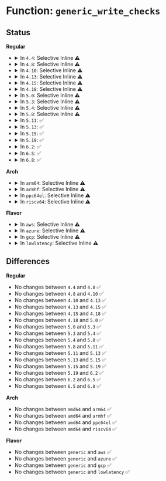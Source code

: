 # Function: <code>generic_write_checks</code>

## Status
<b>Regular</b>
<ul>
<li>
<details>
<summary>In <code>4.4</code>: Selective Inline ⚠️</summary>

```c
ssize_t generic_write_checks(struct kiocb *iocb, struct iov_iter *from);
```

**Collision:** Unique Global

**Inline:** Selective

**Transformation:** False

**Instances:**

```
In mm/filemap.c (ffffffff8118d730)
Location: mm/filemap.c:2328
Inline: True
Inline callers:
  - mm/filemap.c:generic_file_write_iter
Direct callers:
  - fs/ext4/file.c:ext4_file_write_iter
  - fs/ext4/file.c:ext4_file_write_iter
  - fs/fuse/file.c:fuse_direct_write_iter
  - fs/fuse/file.c:fuse_file_write_iter
```
**Symbols:**

```
ffffffff8118d730-ffffffff8118d818: generic_write_checks (STB_GLOBAL)
```
</details>
</li>
<li>
<details>
<summary>In <code>4.8</code>: Selective Inline ⚠️</summary>

```c
ssize_t generic_write_checks(struct kiocb *iocb, struct iov_iter *from);
```

**Collision:** Unique Global

**Inline:** Selective

**Transformation:** False

**Instances:**

```
In mm/filemap.c (ffffffff811a29e2)
Location: mm/filemap.c:2505
Inline: True
Inline callers:
  - mm/filemap.c:generic_file_write_iter
Direct callers:
  - fs/ext4/file.c:ext4_file_write_iter
  - fs/fuse/file.c:fuse_direct_write_iter
  - fs/fuse/file.c:fuse_file_write_iter
```
**Symbols:**

```
ffffffff811a0340-ffffffff811a0428: generic_write_checks (STB_GLOBAL)
```
</details>
</li>
<li>
<details>
<summary>In <code>4.10</code>: Selective Inline ⚠️</summary>

```c
ssize_t generic_write_checks(struct kiocb *iocb, struct iov_iter *from);
```

**Collision:** Unique Global

**Inline:** Selective

**Transformation:** False

**Instances:**

```
In mm/filemap.c (ffffffff811b2822)
Location: mm/filemap.c:2621
Inline: True
Inline callers:
  - mm/filemap.c:generic_file_write_iter
Direct callers:
  - fs/ext4/file.c:ext4_write_checks
  - fs/fuse/file.c:fuse_direct_write_iter
  - fs/fuse/file.c:fuse_file_write_iter
```
**Symbols:**

```
ffffffff811af750-ffffffff811af838: generic_write_checks (STB_GLOBAL)
```
</details>
</li>
<li>
<details>
<summary>In <code>4.13</code>: Selective Inline ⚠️</summary>

```c
ssize_t generic_write_checks(struct kiocb *iocb, struct iov_iter *from);
```

**Collision:** Unique Global

**Inline:** Selective

**Transformation:** False

**Instances:**

```
In mm/filemap.c (ffffffff811b9492)
Location: mm/filemap.c:2755
Inline: True
Inline callers:
  - mm/filemap.c:generic_file_write_iter
Direct callers:
  - fs/ext4/file.c:ext4_write_checks
  - fs/fuse/file.c:fuse_direct_write_iter
  - fs/fuse/file.c:fuse_file_write_iter
```
**Symbols:**

```
ffffffff811b6630-ffffffff811b6730: generic_write_checks (STB_GLOBAL)
```
</details>
</li>
<li>
<details>
<summary>In <code>4.15</code>: Selective Inline ⚠️</summary>

```c
ssize_t generic_write_checks(struct kiocb *iocb, struct iov_iter *from);
```

**Collision:** Unique Global

**Inline:** Selective

**Transformation:** False

**Instances:**

```
In mm/filemap.c (ffffffff811cf912)
Location: mm/filemap.c:2925
Inline: True
Inline callers:
  - mm/filemap.c:generic_file_write_iter
Direct callers:
  - fs/ext4/file.c:ext4_write_checks
  - fs/fuse/file.c:fuse_direct_write_iter
  - fs/fuse/file.c:fuse_file_write_iter
```
**Symbols:**

```
ffffffff811ca9b0-ffffffff811caab1: generic_write_checks (STB_GLOBAL)
```
</details>
</li>
<li>
<details>
<summary>In <code>4.18</code>: Selective Inline ⚠️</summary>

```c
ssize_t generic_write_checks(struct kiocb *iocb, struct iov_iter *from);
```

**Collision:** Unique Global

**Inline:** Selective

**Transformation:** False

**Instances:**

```
In mm/filemap.c (ffffffff811f0a42)
Location: mm/filemap.c:2925
Inline: True
Inline callers:
  - mm/filemap.c:generic_file_write_iter
Direct callers:
  - fs/ext4/file.c:ext4_write_checks
  - fs/fuse/file.c:fuse_direct_write_iter
  - fs/fuse/file.c:fuse_file_write_iter
```
**Symbols:**

```
ffffffff811eba00-ffffffff811ebb0b: generic_write_checks (STB_GLOBAL)
```
</details>
</li>
<li>
<details>
<summary>In <code>5.0</code>: Selective Inline ⚠️</summary>

```c
ssize_t generic_write_checks(struct kiocb *iocb, struct iov_iter *from);
```

**Collision:** Unique Global

**Inline:** Selective

**Transformation:** False

**Instances:**

```
In mm/filemap.c (ffffffff81201257)
Location: mm/filemap.c:2938
Inline: True
Inline callers:
  - mm/filemap.c:generic_file_write_iter
Direct callers:
  - fs/ext4/file.c:ext4_write_checks
  - fs/fuse/file.c:fuse_direct_write_iter
  - fs/fuse/file.c:fuse_file_write_iter
```
**Symbols:**

```
ffffffff811fc610-ffffffff811fc6b6: generic_write_checks (STB_GLOBAL)
```
</details>
</li>
<li>
<details>
<summary>In <code>5.3</code>: Selective Inline ⚠️</summary>

```c
ssize_t generic_write_checks(struct kiocb *iocb, struct iov_iter *from);
```

**Collision:** Unique Global

**Inline:** Selective

**Transformation:** False

**Instances:**

```
In mm/filemap.c (ffffffff81218e48)
Location: mm/filemap.c:2984
Inline: True
Inline callers:
  - mm/filemap.c:generic_file_write_iter
Direct callers:
  - fs/ext4/file.c:ext4_write_checks
  - fs/fuse/file.c:fuse_file_write_iter
  - fs/fuse/file.c:fuse_file_write_iter
```
**Symbols:**

```
ffffffff81213d60-ffffffff81213e11: generic_write_checks (STB_GLOBAL)
```
</details>
</li>
<li>
<details>
<summary>In <code>5.4</code>: Selective Inline ⚠️</summary>

```c
ssize_t generic_write_checks(struct kiocb *iocb, struct iov_iter *from);
```

**Collision:** Unique Global

**Inline:** Selective

**Transformation:** False

**Instances:**

```
In mm/filemap.c (ffffffff812266f5)
Location: mm/filemap.c:2938
Inline: True
Inline callers:
  - mm/filemap.c:generic_file_write_iter
Direct callers:
  - fs/ext4/file.c:ext4_write_checks
  - fs/fuse/file.c:fuse_file_write_iter
  - fs/fuse/file.c:fuse_file_write_iter
```
**Symbols:**

```
ffffffff81221560-ffffffff81221626: generic_write_checks (STB_GLOBAL)
```
</details>
</li>
<li>
<details>
<summary>In <code>5.8</code>: Selective Inline ⚠️</summary>

```c
ssize_t generic_write_checks(struct kiocb *iocb, struct iov_iter *from);
```

**Collision:** Unique Global

**Inline:** Selective

**Transformation:** False

**Instances:**

```
In mm/filemap.c (ffffffff81251693)
Location: mm/filemap.c:2947
Inline: True
Inline callers:
  - mm/filemap.c:generic_file_write_iter
Direct callers:
  - fs/ext4/file.c:ext4_generic_write_checks
  - fs/fuse/file.c:fuse_direct_write_iter
  - fs/fuse/file.c:fuse_cache_write_iter
```
**Symbols:**

```
ffffffff8124e1f0-ffffffff8124e2a6: generic_write_checks (STB_GLOBAL)
```
</details>
</li>
<li>
<details>
<summary>In <code>5.11</code>: ✅</summary>

```c
ssize_t generic_write_checks(struct kiocb *iocb, struct iov_iter *from);
```

**Collision:** Unique Global

**Inline:** No

**Transformation:** False

**Instances:**

```
In fs/read_write.c (ffffffff81320610)
Location: fs/read_write.c:1637
Inline: False
Direct callers:
  - mm/filemap.c:generic_file_write_iter
  - fs/ext4/file.c:ext4_generic_write_checks
  - fs/fuse/file.c:fuse_direct_write_iter
  - fs/fuse/file.c:fuse_cache_write_iter
  - fs/fuse/dax.c:fuse_dax_write_iter
```
**Symbols:**

```
ffffffff81320610-ffffffff813206c9: generic_write_checks (STB_GLOBAL)
```
</details>
</li>
<li>
<details>
<summary>In <code>5.13</code>: ✅</summary>

```c
ssize_t generic_write_checks(struct kiocb *iocb, struct iov_iter *from);
```

**Collision:** Unique Global

**Inline:** No

**Transformation:** False

**Instances:**

```
In fs/read_write.c (ffffffff81326750)
Location: fs/read_write.c:1642
Inline: False
Direct callers:
  - mm/filemap.c:generic_file_write_iter
  - fs/ext4/file.c:ext4_generic_write_checks
  - fs/fuse/file.c:fuse_file_write_iter
  - fs/fuse/file.c:fuse_cache_write_iter
  - fs/fuse/dax.c:fuse_dax_write_iter
```
**Symbols:**

```
ffffffff81326750-ffffffff81326809: generic_write_checks (STB_GLOBAL)
```
</details>
</li>
<li>
<details>
<summary>In <code>5.15</code>: ✅</summary>

```c
ssize_t generic_write_checks(struct kiocb *iocb, struct iov_iter *from);
```

**Collision:** Unique Global

**Inline:** No

**Transformation:** False

**Instances:**

```
In fs/read_write.c (ffffffff81373cf0)
Location: fs/read_write.c:1633
Inline: False
Direct callers:
  - mm/filemap.c:generic_file_write_iter
  - fs/ext4/file.c:ext4_generic_write_checks
  - fs/fuse/file.c:fuse_file_write_iter
  - fs/fuse/file.c:fuse_cache_write_iter
  - fs/fuse/dax.c:fuse_dax_write_iter
```
**Symbols:**

```
ffffffff81373cf0-ffffffff81373da9: generic_write_checks (STB_GLOBAL)
```
</details>
</li>
<li>
<details>
<summary>In <code>5.19</code>: ✅</summary>

```c
ssize_t generic_write_checks(struct kiocb *iocb, struct iov_iter *from);
```

**Collision:** Unique Global

**Inline:** No

**Transformation:** False

**Instances:**

```
In fs/read_write.c (ffffffff813f2ba0)
Location: fs/read_write.c:1680
Inline: False
Direct callers:
  - mm/filemap.c:generic_file_write_iter
  - fs/ext4/file.c:ext4_generic_write_checks
  - fs/fuse/file.c:fuse_file_write_iter
  - fs/fuse/file.c:fuse_cache_write_iter
  - fs/fuse/dax.c:fuse_dax_write_iter
```
**Symbols:**

```
ffffffff813f2ba0-ffffffff813f2c5f: generic_write_checks (STB_GLOBAL)
```
</details>
</li>
<li>
<details>
<summary>In <code>6.2</code>: ✅</summary>

```c
ssize_t generic_write_checks(struct kiocb *iocb, struct iov_iter *from);
```

**Collision:** Unique Global

**Inline:** No

**Transformation:** False

**Instances:**

```
In fs/read_write.c (ffffffff8147b820)
Location: fs/read_write.c:1686
Inline: False
Direct callers:
  - mm/filemap.c:generic_file_write_iter
  - fs/ext4/file.c:ext4_generic_write_checks
  - fs/fuse/file.c:fuse_file_write_iter
  - fs/fuse/file.c:fuse_file_write_iter
  - fs/fuse/file.c:fuse_cache_write_iter
  - fs/fuse/dax.c:fuse_dax_write_iter
```
**Symbols:**

```
ffffffff8147b820-ffffffff8147b8e5: generic_write_checks (STB_GLOBAL)
```
</details>
</li>
<li>
<details>
<summary>In <code>6.5</code>: ✅</summary>

```c
ssize_t generic_write_checks(struct kiocb *iocb, struct iov_iter *from);
```

**Collision:** Unique Global

**Inline:** No

**Transformation:** False

**Instances:**

```
In fs/read_write.c (ffffffff814b03b0)
Location: fs/read_write.c:1685
Inline: False
Direct callers:
  - mm/filemap.c:generic_file_write_iter
  - fs/ext4/file.c:ext4_generic_write_checks
  - fs/fuse/file.c:fuse_file_write_iter
  - fs/fuse/file.c:fuse_file_write_iter
  - fs/fuse/file.c:fuse_cache_write_iter
  - fs/fuse/dax.c:fuse_dax_write_iter
```
**Symbols:**

```
ffffffff814b03b0-ffffffff814b0475: generic_write_checks (STB_GLOBAL)
```
</details>
</li>
<li>
<details>
<summary>In <code>6.8</code>: ✅</summary>

```c
ssize_t generic_write_checks(struct kiocb *iocb, struct iov_iter *from);
```

**Collision:** Unique Global

**Inline:** No

**Transformation:** False

**Instances:**

```
In fs/read_write.c (ffffffff814e1b70)
Location: fs/read_write.c:1702
Inline: False
Direct callers:
  - mm/filemap.c:generic_file_write_iter
  - mm/shmem.c:shmem_file_write_iter
  - fs/ext4/file.c:ext4_generic_write_checks
  - fs/fuse/file.c:fuse_direct_write_iter
  - fs/fuse/file.c:fuse_direct_write_iter
  - fs/fuse/file.c:fuse_cache_write_iter
  - fs/fuse/dax.c:fuse_dax_write_iter
```
**Symbols:**

```
ffffffff814e1b70-ffffffff814e1c35: generic_write_checks (STB_GLOBAL)
```
</details>
</li>
</ul>
<b>Arch</b>
<ul>
<li>
<details>
<summary>In <code>arm64</code>: Selective Inline ⚠️</summary>

```c
ssize_t generic_write_checks(struct kiocb *iocb, struct iov_iter *from);
```

**Collision:** Unique Global

**Inline:** Selective

**Transformation:** False

**Instances:**

```
In mm/filemap.c (ffff8000102b3a38)
Location: mm/filemap.c:2938
Inline: True
Inline callers:
  - mm/filemap.c:generic_file_write_iter
Direct callers:
  - fs/ext4/file.c:ext4_write_checks
  - fs/fuse/file.c:fuse_file_write_iter
  - fs/fuse/file.c:fuse_file_write_iter
```
**Symbols:**

```
ffff8000102ae0f8-ffff8000102ae1d8: generic_write_checks (STB_GLOBAL)
```
</details>
</li>
<li>
<details>
<summary>In <code>armhf</code>: Selective Inline ⚠️</summary>

```c
ssize_t generic_write_checks(struct kiocb *iocb, struct iov_iter *from);
```

**Collision:** Unique Global

**Inline:** Selective

**Transformation:** False

**Instances:**

```
In mm/filemap.c (c04e0cac)
Location: mm/filemap.c:2938
Inline: True
Inline callers:
  - mm/filemap.c:generic_file_write_iter
Direct callers:
  - fs/ext4/file.c:ext4_file_write_iter
  - fs/fuse/file.c:fuse_file_write_iter
  - fs/fuse/file.c:fuse_file_write_iter
```
**Symbols:**

```
c04dc28c-c04dc3cc: generic_write_checks (STB_GLOBAL)
```
</details>
</li>
<li>
<details>
<summary>In <code>ppc64el</code>: Selective Inline ⚠️</summary>

```c
ssize_t generic_write_checks(struct kiocb *iocb, struct iov_iter *from);
```

**Collision:** Unique Global

**Inline:** Selective

**Transformation:** False

**Instances:**

```
In mm/filemap.c (c00000000036a7ec)
Location: mm/filemap.c:2938
Inline: True
Inline callers:
  - mm/filemap.c:generic_file_write_iter
Direct callers:
  - fs/ext4/file.c:ext4_write_checks
  - fs/fuse/file.c:fuse_file_write_iter
  - fs/fuse/file.c:fuse_file_write_iter
```
**Symbols:**

```
c000000000363580-c0000000003636c8: generic_write_checks (STB_GLOBAL)
```
</details>
</li>
<li>
<details>
<summary>In <code>riscv64</code>: Selective Inline ⚠️</summary>

```c
ssize_t generic_write_checks(struct kiocb *iocb, struct iov_iter *from);
```

**Collision:** Unique Global

**Inline:** Selective

**Transformation:** False

**Instances:**

```
In mm/filemap.c (ffffffe0001d8ff2)
Location: mm/filemap.c:2938
Inline: True
Inline callers:
  - mm/filemap.c:generic_file_write_iter
Direct callers:
  - fs/ext4/file.c:ext4_write_checks
  - fs/fuse/file.c:fuse_file_write_iter
  - fs/fuse/file.c:fuse_file_write_iter
```
**Symbols:**

```
ffffffe0001d4d96-ffffffe0001d4e14: generic_write_checks (STB_GLOBAL)
```
</details>
</li>
</ul>
<b>Flavor</b>
<ul>
<li>
<details>
<summary>In <code>aws</code>: Selective Inline ⚠️</summary>

```c
ssize_t generic_write_checks(struct kiocb *iocb, struct iov_iter *from);
```

**Collision:** Unique Global

**Inline:** Selective

**Transformation:** False

**Instances:**

```
In mm/filemap.c (ffffffff8121ed45)
Location: mm/filemap.c:2938
Inline: True
Inline callers:
  - mm/filemap.c:generic_file_write_iter
Direct callers:
  - fs/ext4/file.c:ext4_write_checks
  - fs/fuse/file.c:fuse_file_write_iter
  - fs/fuse/file.c:fuse_file_write_iter
```
**Symbols:**

```
ffffffff81219bb0-ffffffff81219c76: generic_write_checks (STB_GLOBAL)
```
</details>
</li>
<li>
<details>
<summary>In <code>azure</code>: Selective Inline ⚠️</summary>

```c
ssize_t generic_write_checks(struct kiocb *iocb, struct iov_iter *from);
```

**Collision:** Unique Global

**Inline:** Selective

**Transformation:** False

**Instances:**

```
In mm/filemap.c (ffffffff81211f05)
Location: mm/filemap.c:2938
Inline: True
Inline callers:
  - mm/filemap.c:generic_file_write_iter
Direct callers:
  - fs/ext4/file.c:ext4_write_checks
  - fs/fuse/file.c:fuse_file_write_iter
  - fs/fuse/file.c:fuse_file_write_iter
```
**Symbols:**

```
ffffffff8120cdc0-ffffffff8120ce86: generic_write_checks (STB_GLOBAL)
```
</details>
</li>
<li>
<details>
<summary>In <code>gcp</code>: Selective Inline ⚠️</summary>

```c
ssize_t generic_write_checks(struct kiocb *iocb, struct iov_iter *from);
```

**Collision:** Unique Global

**Inline:** Selective

**Transformation:** False

**Instances:**

```
In mm/filemap.c (ffffffff8121cae5)
Location: mm/filemap.c:2938
Inline: True
Inline callers:
  - mm/filemap.c:generic_file_write_iter
Direct callers:
  - fs/ext4/file.c:ext4_write_checks
  - fs/fuse/file.c:fuse_file_write_iter
  - fs/fuse/file.c:fuse_file_write_iter
```
**Symbols:**

```
ffffffff81217950-ffffffff81217a16: generic_write_checks (STB_GLOBAL)
```
</details>
</li>
<li>
<details>
<summary>In <code>lowlatency</code>: Selective Inline ⚠️</summary>

```c
ssize_t generic_write_checks(struct kiocb *iocb, struct iov_iter *from);
```

**Collision:** Unique Global

**Inline:** Selective

**Transformation:** False

**Instances:**

```
In mm/filemap.c (ffffffff8122bb75)
Location: mm/filemap.c:2938
Inline: True
Inline callers:
  - mm/filemap.c:generic_file_write_iter
Direct callers:
  - fs/ext4/file.c:ext4_write_checks
  - fs/fuse/file.c:fuse_file_write_iter
  - fs/fuse/file.c:fuse_file_write_iter
```
**Symbols:**

```
ffffffff81226a10-ffffffff81226ad6: generic_write_checks (STB_GLOBAL)
```
</details>
</li>
</ul>

## Differences
<b>Regular</b>
<ul>
<li>
No changes between <code>4.4</code> and <code>4.8</code> ✅
</li>
<li>
No changes between <code>4.8</code> and <code>4.10</code> ✅
</li>
<li>
No changes between <code>4.10</code> and <code>4.13</code> ✅
</li>
<li>
No changes between <code>4.13</code> and <code>4.15</code> ✅
</li>
<li>
No changes between <code>4.15</code> and <code>4.18</code> ✅
</li>
<li>
No changes between <code>4.18</code> and <code>5.0</code> ✅
</li>
<li>
No changes between <code>5.0</code> and <code>5.3</code> ✅
</li>
<li>
No changes between <code>5.3</code> and <code>5.4</code> ✅
</li>
<li>
No changes between <code>5.4</code> and <code>5.8</code> ✅
</li>
<li>
No changes between <code>5.8</code> and <code>5.11</code> ✅
</li>
<li>
No changes between <code>5.11</code> and <code>5.13</code> ✅
</li>
<li>
No changes between <code>5.13</code> and <code>5.15</code> ✅
</li>
<li>
No changes between <code>5.15</code> and <code>5.19</code> ✅
</li>
<li>
No changes between <code>5.19</code> and <code>6.2</code> ✅
</li>
<li>
No changes between <code>6.2</code> and <code>6.5</code> ✅
</li>
<li>
No changes between <code>6.5</code> and <code>6.8</code> ✅
</li>
</ul>
<b>Arch</b>
<ul>
<li>
No changes between <code>amd64</code> and <code>arm64</code> ✅
</li>
<li>
No changes between <code>amd64</code> and <code>armhf</code> ✅
</li>
<li>
No changes between <code>amd64</code> and <code>ppc64el</code> ✅
</li>
<li>
No changes between <code>amd64</code> and <code>riscv64</code> ✅
</li>
</ul>
<b>Flavor</b>
<ul>
<li>
No changes between <code>generic</code> and <code>aws</code> ✅
</li>
<li>
No changes between <code>generic</code> and <code>azure</code> ✅
</li>
<li>
No changes between <code>generic</code> and <code>gcp</code> ✅
</li>
<li>
No changes between <code>generic</code> and <code>lowlatency</code> ✅
</li>
</ul>
